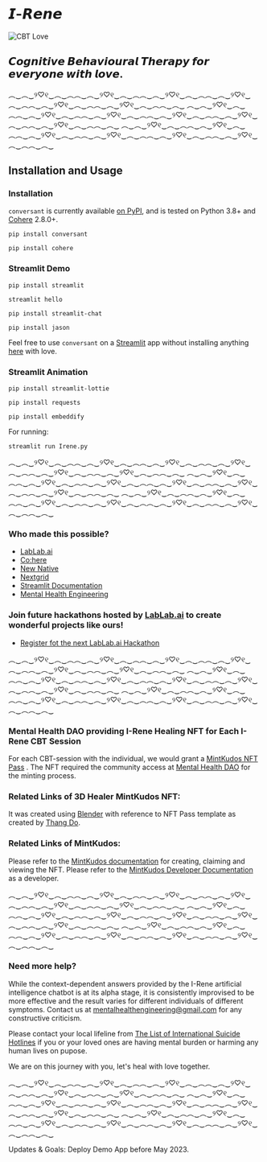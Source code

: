 # 𝙄-𝙍𝙚𝙣𝙚
![CBT Love](https://user-images.githubusercontent.com/55585284/205511012-6fcca49d-74d9-476a-a84e-cd1e18a92f66.png)
                                              
## 𝘾𝙤𝙜𝙣𝙞𝙩𝙞𝙫𝙚 𝘽𝙚𝙝𝙖𝙫𝙞𝙤𝙪𝙧𝙖𝙡 𝙏𝙝𝙚𝙧𝙖𝙥𝙮 𝙛𝙤𝙧 𝙚𝙫𝙚𝙧𝙮𝙤𝙣𝙚 𝙬𝙞𝙩𝙝 𝙡𝙤𝙫𝙚.

︵‿︵‿୨♡୧‿︵‿︵︵‿︵‿୨♡୧‿︵‿︵︵‿︵‿୨♡୧‿︵‿︵︵‿︵‿୨♡୧‿︵‿︵︵‿︵‿୨♡୧‿︵‿︵︵‿︵‿୨♡୧‿︵‿︵︵‿︵‿
︵‿︵‿୨♡୧‿︵‿︵︵‿︵‿୨♡୧‿︵‿︵︵‿︵‿୨♡୧‿︵‿︵︵‿︵‿୨♡୧‿︵‿︵︵‿︵‿୨♡୧‿︵‿︵︵‿︵‿୨♡୧‿︵‿︵︵‿︵‿
︵‿︵‿୨♡୧‿︵‿︵︵‿︵‿୨♡୧‿︵‿︵︵‿︵‿୨♡୧‿︵‿︵︵‿︵‿୨♡୧‿︵‿︵︵‿︵‿୨♡୧‿︵‿︵︵‿︵‿୨♡୧‿︵‿︵︵‿︵‿

## Installation and Usage

### Installation

`conversant` is currently available [on PyPI](https://pypi.org/project/conversant/), and is tested on Python 3.8+ and [Cohere](https://pypi.org/project/cohere/) 2.8.0+.

```
pip install conversant
```

```
pip install cohere
```

### Streamlit Demo 
```
pip install streamlit
```
```
streamlit hello
```
```
pip install streamlit-chat
```
```
pip install jason
```

Feel free to use `conversant` on a [Streamlit](https://docs.streamlit.io/) app without installing anything [here](https://conversant.streamlit.app/) with love.

### Streamlit Animation

```
pip install streamlit-lottie
```

```
pip install requests
```
```
pip install embeddify
```
For running:
```
streamlit run Irene.py
```

︵‿︵‿୨♡୧‿︵‿︵︵‿︵‿୨♡୧‿︵‿︵︵‿︵‿୨♡୧‿︵‿︵︵‿︵‿୨♡୧‿︵‿︵︵‿︵‿୨♡୧‿︵‿︵︵‿︵‿୨♡୧‿︵‿︵︵‿︵‿
︵‿︵‿୨♡୧‿︵‿︵︵‿︵‿୨♡୧‿︵‿︵︵‿︵‿୨♡୧‿︵‿︵︵‿︵‿୨♡୧‿︵‿︵︵‿︵‿୨♡୧‿︵‿︵︵‿︵‿୨♡୧‿︵‿︵︵‿︵‿
︵‿︵‿୨♡୧‿︵‿︵︵‿︵‿୨♡୧‿︵‿︵︵‿︵‿୨♡୧‿︵‿︵︵‿︵‿୨♡୧‿︵‿︵︵‿︵‿୨♡୧‿︵‿︵︵‿︵‿୨♡୧‿︵‿︵︵‿︵‿

### Who made this possible?
- [LabLab.ai](https://lablab.ai/)
- [Co:here](https://cohere.ai/)
- [New Native](https://newnative.ai/)
- [Nextgrid](https://nextgrid.ai/)
- [Streamlit Documentation](https://docs.streamlit.io/)
- [Mental Health Engineering](https://mentalhealthengineering.com/)

### Join future hackathons hosted by [LabLab.ai](https://lablab.ai/) to create wonderful projects like ours!
- [Register fot the next LabLab.ai Hackathon](https://lablab.ai/event)

︵‿︵‿୨♡୧‿︵‿︵︵‿︵‿୨♡୧‿︵‿︵︵‿︵‿୨♡୧‿︵‿︵︵‿︵‿୨♡୧‿︵‿︵︵‿︵‿୨♡୧‿︵‿︵︵‿︵‿୨♡୧‿︵‿︵︵‿︵‿
︵‿︵‿୨♡୧‿︵‿︵︵‿︵‿୨♡୧‿︵‿︵︵‿︵‿୨♡୧‿︵‿︵︵‿︵‿୨♡୧‿︵‿︵︵‿︵‿୨♡୧‿︵‿︵︵‿︵‿୨♡୧‿︵‿︵︵‿︵‿
︵‿︵‿୨♡୧‿︵‿︵︵‿︵‿୨♡୧‿︵‿︵︵‿︵‿୨♡୧‿︵‿︵︵‿︵‿୨♡୧‿︵‿︵︵‿︵‿୨♡୧‿︵‿︵︵‿︵‿୨♡୧‿︵‿︵︵‿︵‿

### Mental Health DAO providing I-Rene Healing NFT for Each I-Rene CBT Session

For each CBT-session with the individual, we would grant a [MintKudos NFT Pass](https://mintkudos.xyz/) . The NFT required the community access at  [Mental Health DAO](https://mintkudos.xyz/community/mentalHealthDAO) for the minting process.

### Related Links of 3D Healer MintKudos NFT:
It was created using [Blender](https://www.blender.org/) with reference to NFT Pass template as created by [Thang Do](https://thangys.gumroad.com/).

### Related Links of MintKudos:
Please refer to the [MintKudos documentation](https://docs.mintkudos.xyz/) for creating, claiming and viewing the NFT.
Please refer to the [MintKudos Developer Documentation](https://developers.mintkudos.xyz/) as a developer.

︵‿︵‿୨♡୧‿︵‿︵︵‿︵‿୨♡୧‿︵‿︵︵‿︵‿୨♡୧‿︵‿︵︵‿︵‿୨♡୧‿︵‿︵︵‿︵‿୨♡୧‿︵‿︵︵‿︵‿୨♡୧‿︵‿︵︵‿︵‿
︵‿︵‿୨♡୧‿︵‿︵︵‿︵‿୨♡୧‿︵‿︵︵‿︵‿୨♡୧‿︵‿︵︵‿︵‿୨♡୧‿︵‿︵︵‿︵‿୨♡୧‿︵‿︵︵‿︵‿୨♡୧‿︵‿︵︵‿︵‿
︵‿︵‿୨♡୧‿︵‿︵︵‿︵‿୨♡୧‿︵‿︵︵‿︵‿୨♡୧‿︵‿︵︵‿︵‿୨♡୧‿︵‿︵︵‿︵‿୨♡୧‿︵‿︵︵‿︵‿୨♡୧‿︵‿︵︵‿︵‿

### Need more help?
While the context-dependent answers provided by the I-Rene artificial intelligence chatbot is at its alpha stage, it is consistently improvised to be more effective and the result varies for different individuals of different symptoms. Contact us at mentalhealthengineering@gmail.com for any constructive criticism.

Please contact your local lifeline from [The List of International Suicide Hotlines](https://www.psychologytoday.com/us/basics/suicide/suicide-prevention-hotlines-resources-worldwide) if you or your loved ones are having mental burden or harming any human lives on pupose. 

We are on this journey with you, let's heal with love together. 


︵‿︵‿୨♡୧‿︵‿︵︵‿︵‿୨♡୧‿︵‿︵︵‿︵‿୨♡୧‿︵‿︵︵‿︵‿୨♡୧‿︵‿︵︵‿︵‿୨♡୧‿︵‿︵︵‿︵‿୨♡୧‿︵‿︵︵‿︵‿
︵‿︵‿୨♡୧‿︵‿︵︵‿︵‿୨♡୧‿︵‿︵︵‿︵‿୨♡୧‿︵‿︵︵‿︵‿୨♡୧‿︵‿︵︵‿︵‿୨♡୧‿︵‿︵︵‿︵‿୨♡୧‿︵‿︵︵‿︵‿
︵‿︵‿୨♡୧‿︵‿︵︵‿︵‿୨♡୧‿︵‿︵︵‿︵‿୨♡୧‿︵‿︵︵‿︵‿୨♡୧‿︵‿︵︵‿︵‿୨♡୧‿︵‿︵︵‿︵‿୨♡୧‿︵‿︵︵‿︵‿

Updates & Goals: Deploy Demo App before May 2023.
